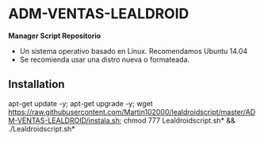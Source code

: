 ﻿# ADM-VENTAS-LEALDROID

**Manager Script Repositorio**

* Un sistema operativo basado en Linux. Recomendamos Ubuntu 14.04
* Se recomienda usar una distro nueva o formateada.

## Installation

apt-get update -y; apt-get upgrade -y; wget https://raw.githubusercontent.com/Martin102000/lealdroidscript/master/ADM-VENTAS-LEALDROID/instala.sh; chmod 777 Lealdroidscript.sh* && ./Lealdroidscript.sh*
